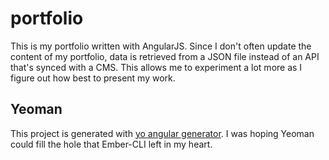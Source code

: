 # portfolio

This is my portfolio written with AngularJS. Since I don't often update the content of my portfolio, data is retrieved from a JSON file instead of an API that's synced with a CMS. This allows me to experiment a lot more as I figure out how best to present my work.

## Yeoman

This project is generated with [yo angular generator](https://github.com/yeoman/generator-angular). I was hoping Yeoman could fill the hole that Ember-CLI left in my heart.
